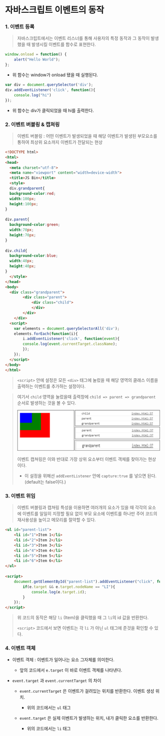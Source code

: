 # 자바스크립트 이벤트의 동작

### 1. 이벤트 등록

> 자바스크립트에서는 이벤트 리스너를 통해 사용자의 특정 동작과 그 동작이 발생했을 때 발생시킬 이벤트를 함수로 표현한다.

```javascript
window.onload = function() {
    alert("Hello World");
};
```

- 위 함수는 window가 onload 됐을 때 실행된다.



```javascript
var div = document.querySelector('div');
div.addEventListener('click', function(){
    console.log("hi")
});
```

- 위 함수는 div가 클릭되었을 때 hi를 출력한다.



### 2. 이벤트 버블링 & 캡쳐링

> 이벤트 버블링 : 어떤 이벤트가 발생되었을 때 해당 이벤트가 발생된 부모요소를 통하여 최상위 요소까지 이벤트가 전달되는 현상

```html
<!DOCTYPE html>
<html>
<head>
  <meta charset="utf-8">
  <meta name="viewport" content="width=device-width">
  <title>JS Bin</title>
  <style>
  div.grandparent{
  background-color:red;
  width:100px;
  height:100px;
}

div.parent{
  background-color:green;
  width:70px;
  height:70px;
}

div.child{
  background-color:blue;
  width:40px;
  height:40px;
}
  </style>
</head>
<body>
  <div class="grandparent">
        <div class="parent">
            <div class="child">
            </div>
        </div>
    </div>
  <script>
    var elements = document.querySelectorAll('div');
	elements.forEach(function(i){
    	i.addEventListener('click', function(event){
        console.log(event.currentTarget.className);
    	});
	});
  </script>
</body>
</html>
```

> `<script>` 안에 설정은 모든 `<div>` 태그에 눌렀을 때 해당 영역의 클래스 이름을 출력하는 이벤트를 추가하는 설정이다.

> 여기서 `child` 영역을 눌렀을때 출력창에 `child => parent => grandparent` 순서로 발생하는 것을 볼 수 있다. 
>
> ![event_bubbling](../Images/event_bubbling.png)
>
> 이벤트 캡쳐링은 이와 반대로 가장 상위 요소부터 이벤트 객체를 찾아가는 현상이다.
>
> - 이 설정을 위해선 `addEventListener` 안에 `capture:true` 를 넣으면 된다.(default는 false이다.)



### 3. 이벤트 위임

> 이벤트 버블링과 캡쳐링 특성을 이용하면 여러개의 요소가 있을 때 각각의 요소에 이벤트를 일일히 지정할 필요 없이 부모 요소에 이벤트를 하나만 주어 코드의 재사용성을 높이고 메모리를 절약할 수 있다.

```html
<ul id="parent-list">
    <li id="1">Item 1</li>
    <li id="2">Item 2</li>
    <li id="3">Item 3</li>
    <li id="4">Item 4</li>
    <li id="5">Item 5</li>
    <li id="6">Item 6</li>
</ul>

<script>
	document.getElementById("parent-list").addEventListener("click", function(e) {
        if(e.target && e.target.nodeName == "LI"){
            console.log(e.target.id);
        }
    });
</script>
```

> 위 코드의 동작은 해당 `li` (Item)을 클릭했을 때 그 `li`의 id 값을 반환한다.
>
> `<script>` 코드에서 보면 이벤트는 각 `li` 가 아닌 `ul` 태그에 준것을 확인할 수 있다.



### 4. 이벤트 객체

- 이벤트 객체 : 이벤트가 일어나는 요소 그자체를 의미한다.

  - 앞의 코드에서 `e.target` 이 바로 이벤트 객체를 나타낸다.

- `event.target` 과 `event.currentTarget` 의 차이

  - `event.currentTarget` 은 이벤트가 걸려있는 위치를 반환한다. 이벤트 생성 위치.

    - 위의 코드에서는 `ul` 태그

  - `event.target` 은 실제 이벤트가 발생하는 위치, 내가 클릭한 요소를 반환한다.

    - 위의 코드에서는 `li` 태그

    
